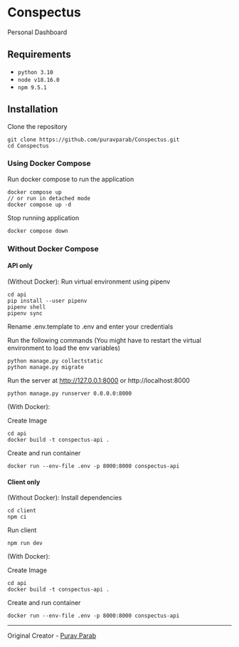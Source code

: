 # Conspectus
Personal Dashboard


## Requirements
- `python 3.10`
- `node v18.16.0`
- `npm 9.5.1`

## Installation
Clone the repository
```
git clone https://github.com/puravparab/Conspectus.git
cd Conspectus
```

### Using Docker Compose
Run docker compose to run the application
```
docker compose up
// or run in detached mode
docker compose up -d
```
Stop running application
```
docker compose down
```

### Without Docker Compose
#### API only
(Without Docker):
Run virtual environment using pipenv
```
cd api
pip install --user pipenv
pipenv shell
pipenv sync
```
Rename .env.template to .env and enter your credentials

Run the following commands
(You might have to restart the virtual environment to load the env variables)
```
python manage.py collectstatic
python manage.py migrate
```
Run the server at http://127.0.0.1:8000 or http://localhost:8000
```
python manage.py runserver 0.0.0.0:8000
```

(With Docker):

Create Image
```
cd api
docker build -t conspectus-api .
```
Create and run container
```
docker run --env-file .env -p 8000:8000 conspectus-api
```

#### Client only
(Without Docker):
Install dependencies
```
cd client
npm ci
```
Run client
```
npm run dev
```

(With Docker):

Create Image
```
cd api
docker build -t conspectus-api .
```
Create and run container
```
docker run --env-file .env -p 8000:8000 conspectus-api
```

---

Original Creator - [Purav Parab](https://github.com/puravparab)